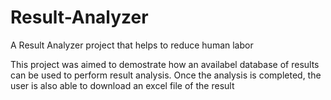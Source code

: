 # Result-Analyzer
A Result Analyzer project that helps to reduce human labor

This project was aimed to demostrate how an availabel database of results can be used to perform result analysis.
Once the analysis is completed, the user is also able to download an excel file of the result
